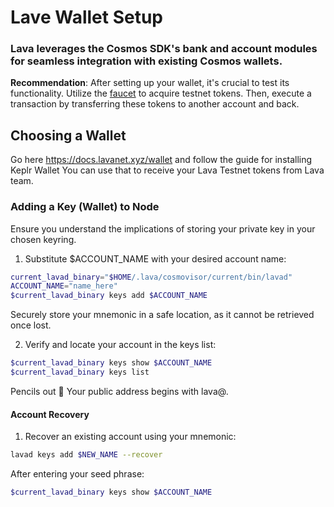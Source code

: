 # Lave Wallet Setup

### Lava leverages the Cosmos SDK's bank and account modules for seamless integration with existing Cosmos wallets.

**Recommendation**: After setting up your wallet, it's crucial to test its functionality. Utilize the [faucet](../../../faucet/#discord-faucet) to acquire testnet tokens. Then, execute a transaction by transferring these tokens to another account and back.

## Choosing a Wallet

Go here https://docs.lavanet.xyz/wallet and follow the guide for installing Keplr Wallet You can use that to receive your Lava Testnet tokens from Lava team.

### Adding a Key (Wallet) to Node

Ensure you understand the implications of storing your private key in your chosen keyring.

1. Substitute $ACCOUNT\_NAME with your desired account name:

```bash
current_lavad_binary="$HOME/.lava/cosmovisor/current/bin/lavad"
ACCOUNT_NAME="name_here"
$current_lavad_binary keys add $ACCOUNT_NAME
```

Securely store your mnemonic in a safe location, as it cannot be retrieved once lost.

2. Verify and locate your account in the keys list:

```bash
$current_lavad_binary keys show $ACCOUNT_NAME
$current_lavad_binary keys list
```

Pencils out 📝 Your public address begins with lava@.

#### Account Recovery

1. Recover an existing account using your mnemonic:

```bash
lavad keys add $NEW_NAME --recover
```

After entering your seed phrase:

```bash
$current_lavad_binary keys show $ACCOUNT_NAME
```
